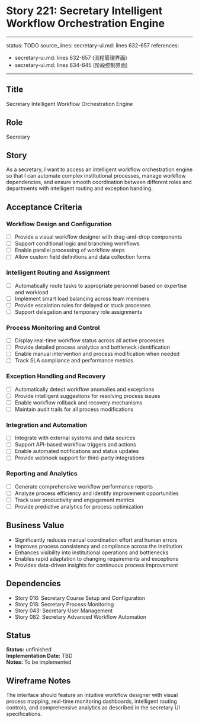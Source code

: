 # Story 221: Secretary Intelligent Workflow Orchestration Engine

---
status: TODO
source_lines: secretary-ui.md: lines 632-657
references:
  - secretary-ui.md: lines 632-657 (流程管理界面)
  - secretary-ui.md: lines 634-645 (阶段控制界面)
---

## Title
Secretary Intelligent Workflow Orchestration Engine

## Role
Secretary

## Story
As a secretary, I want to access an intelligent workflow orchestration engine so that I can automate complex institutional processes, manage workflow dependencies, and ensure smooth coordination between different roles and departments with intelligent routing and exception handling.

## Acceptance Criteria

### Workflow Design and Configuration
- [ ] Provide a visual workflow designer with drag-and-drop components
- [ ] Support conditional logic and branching workflows
- [ ] Enable parallel processing of workflow steps
- [ ] Allow custom field definitions and data collection forms

### Intelligent Routing and Assignment
- [ ] Automatically route tasks to appropriate personnel based on expertise and workload
- [ ] Implement smart load balancing across team members
- [ ] Provide escalation rules for delayed or stuck processes
- [ ] Support delegation and temporary role assignments

### Process Monitoring and Control
- [ ] Display real-time workflow status across all active processes
- [ ] Provide detailed process analytics and bottleneck identification
- [ ] Enable manual intervention and process modification when needed
- [ ] Track SLA compliance and performance metrics

### Exception Handling and Recovery
- [ ] Automatically detect workflow anomalies and exceptions
- [ ] Provide intelligent suggestions for resolving process issues
- [ ] Enable workflow rollback and recovery mechanisms
- [ ] Maintain audit trails for all process modifications

### Integration and Automation
- [ ] Integrate with external systems and data sources
- [ ] Support API-based workflow triggers and actions
- [ ] Enable automated notifications and status updates
- [ ] Provide webhook support for third-party integrations

### Reporting and Analytics
- [ ] Generate comprehensive workflow performance reports
- [ ] Analyze process efficiency and identify improvement opportunities
- [ ] Track user productivity and engagement metrics
- [ ] Provide predictive analytics for process optimization

## Business Value
- Significantly reduces manual coordination effort and human errors
- Improves process consistency and compliance across the institution
- Enhances visibility into institutional operations and bottlenecks
- Enables rapid adaptation to changing requirements and exceptions
- Provides data-driven insights for continuous process improvement

## Dependencies
- Story 016: Secretary Course Setup and Configuration
- Story 018: Secretary Process Monitoring
- Story 043: Secretary User Management
- Story 082: Secretary Advanced Workflow Automation


## Status
**Status:** unfinished  
**Implementation Date:** TBD  
**Notes:** To be implemented
## Wireframe Notes
The interface should feature an intuitive workflow designer with visual process mapping, real-time monitoring dashboards, intelligent routing controls, and comprehensive analytics as described in the secretary UI specifications.